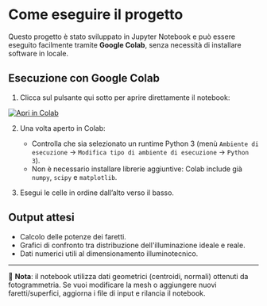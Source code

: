 # Come eseguire il progetto

Questo progetto è stato sviluppato in Jupyter Notebook e può essere eseguito facilmente tramite **Google Colab**, senza necessità di installare software in locale.

## Esecuzione con Google Colab

1. Clicca sul pulsante qui sotto per aprire direttamente il notebook:

[![Apri in Colab](https://colab.research.google.com/assets/colab-badge.svg)](https://colab.research.google.com/github/davidetriboli/Progetto_Tesi_Triennale_illuminazione/blob/main/Dimensionamento_illuminazioneEsterna_RoccaDiSparafucile_Mantova.ipynb)

2. Una volta aperto in Colab:
   - Controlla che sia selezionato un runtime Python 3 (menù `Ambiente di esecuzione` → `Modifica tipo di ambiente di esecuzione` → `Python 3`).
   - Non è necessario installare librerie aggiuntive: Colab include già `numpy`, `scipy` e `matplotlib`.

3. Esegui le celle in ordine dall’alto verso il basso.

## Output attesi
- Calcolo delle potenze dei faretti.
- Grafici di confronto tra distribuzione dell'illuminazione ideale e reale.
- Dati numerici utili al dimensionamento illuminotecnico.

---

📌 **Nota**: il notebook utilizza dati geometrici (centroidi, normali) ottenuti da fotogrammetria. Se vuoi modificare la mesh o aggiungere nuovi faretti/superfici, aggiorna i file di input e rilancia il notebook.
